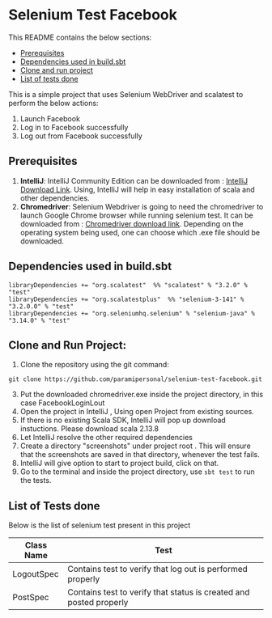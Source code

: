 # Selenium Test Facebook

This README contains the below sections: 
* [Prerequisites](#prerequisites)
* [Dependencies used in build.sbt](#dependencies-used-in-buildsbt)
* [Clone and run project](#clone-and-run-project)
* [List of tests done](#list-of-tests-done)


This is a simple project that uses Selenium WebDriver and scalatest
to perform the below actions:
1. Launch Facebook
2. Log in to Facebook successfully
3. Log out from Facebook successfully


## Prerequisites
1. **IntelliJ**: IntelliJ Community Edition can be downloaded from : [IntelliJ Download Link](https://www.jetbrains.com/idea/download/#section=windows). Using, IntelliJ will help in easy installation of scala and other dependencies.
2. **Chromedriver**: Selenium Webdriver is going to need the chromedriver to launch Google Chrome browser while running selenium test.
   It can be downloaded from : [Chromedriver download link](https://chromedriver.chromium.org/downloads). Depending on the operating system being
   used, one can choose which .exe file should be downloaded.

## Dependencies used in build.sbt
```
libraryDependencies += "org.scalatest"  %% "scalatest" % "3.2.0" % "test"
libraryDependencies += "org.scalatestplus"  %% "selenium-3-141" % "3.2.0.0" % "test"
libraryDependencies += "org.seleniumhq.selenium" % "selenium-java" % "3.14.0" % "test"
```

## Clone and Run Project:
1. Clone the repository using the git command:
```
git clone https://github.com/paramipersonal/selenium-test-facebook.git
```
3. Put the downloaded chromedriver.exe inside the project directory, in this case FacebookLoginLout
4. Open the project in IntelliJ , Using open Project from existing sources.
5. If there is no existing Scala SDK, IntelliJ will pop up download instuctions. Please download scala 2.13.8
6. Let IntelliJ resolve the other required dependencies
7. Create a directory "screenshots" under project root . This will ensure that the screenshots are saved in that directory, whenever the test fails.
8. IntelliJ will give option to start to project build, click on that.
9. Go to the terminal and inside the project directory, use ```sbt test``` to run the tests.

## List of Tests done

Below is the list of selenium test present in this project

| Class Name | Test                                                               |
|------------|--------------------------------------------------------------------|
| LogoutSpec | Contains test to verify that log out is performed properly         |
| PostSpec   | Contains test to verify that status is created and posted properly |        





